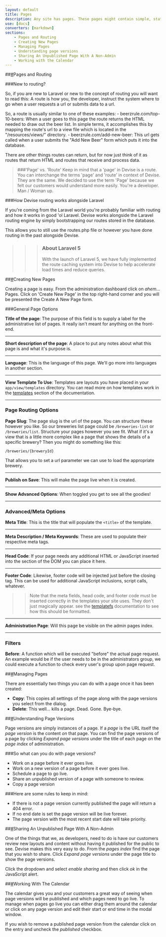 ```yaml
---
layout: default
title: Pages
description: Any site has pages. These pages might contain simple, static information like pictures and text or it might contain dynamic information from a database. In this section we will cover how to create simple pages, complex pages, pages that nobody can see. Let's get started.
use: [docs]
converters: [markdown]
sections:
    - Pages and Routing
    - Creating New Pages
    - Managing Pages
    - Understanding page versions
    - Sharing An Unpublished Page With A Non-Admin
    - Working with the Calendar
---
```


##<a name="pages-and-routing" class="ia"></a>[#](#pages-and-routing)Pages and Routing

<div class="beginner" markdown="1">

###New to routing?

So, if you are new to Laravel or new to the concept of routing you will want to read this: A route is how you, the developer, instruct the system where to go when a user requests a url or submits data to a url.

So, a route is usually similar to one of these examples:
    - beerzrule.com/top-10-beers: When a user goes to this page the route returns the HTML needed to draw out the beer list. In simple terms, it accomplishes this by mapping the route's url to a view file which is located in the "/resources/views/" directory.
    - beerzrule.com/add-new-beer: This url gets called when a user submits the "Add New Beer" form which puts it into the database.

There are other things routes can return, but for now just think of it as routes that return HTML and routes that receive and process data.

> ###'Page' vs. 'Route'
> Keep in mind that a 'page' in Devise is a route. You can interchange the terms 'page' and 'route' in context of Devise. They are the same. We decided to use the term 'Page' because we felt our customers would understand more easily. You're a developer. Man / Woman up.
</div>

<div class="advanced" markdown="1">

###How Devise routing works alongside Laravel

If you're coming from the Laravel world you're probably familiar with routing and how it works in good 'ol Laravel. Devise works alongside the Laravel routing engine by simply bootstrapping our routes stored in the database.

This allows you to still use the routes.php file or however you have done routing in the past alongside Devise.

>>> ### About Laravel 5
>>> With the launch of Laravel 5, we have fully implemented the route caching system into Devise to help accelerate load times and reduce queries.
</div>

##<a name="creating-new-pages" class="ia"></a>[#](#creating-new-pages)Creating New Pages

Creating a page is easy. From the administration dashboard click on *ahem*... Pages. Click on 'Create New Page' in the top right-hand corner and you will be presented the Create A New Page form.

###General Page Options

 **Title of the page**: The purpose of this field is to supply a label for the administrative list of pages. It really isn't meant for anything on the front-end.

---

**Short description of the page**: A place to put any notes about what this page is and what it's purpose is.

---

**Language**: This is the language of this page. We'll go more into languages in another section.

---

**View Template To Use**: Templates are layouts you have placed in your ```app/view/templates``` directory. You can read more on how templates work in the [templates](/docs/templates) section of the documentation.

---

### Page Routing Options

**Page Slug**: The page slug is the url of the page. You can structure these however you like. So our breweries list page could be ```/breweries-list``` or ```/breweries/list```. Structure your pages however you see fit. What if it's a view that is a little more complex like a page that shows the details of a specific brewery? Then you might do something like this:

```
/breweries/{breweryId}
```

That allows you to set a url parameter we can use to load the appropriate brewery.

---

**Publish on Save**: This will make the page live when it is created.

---

**Show Advanced Options**: When toggled you get to see all the goodies!

---

### Advanced/Meta Options

**Meta Title**: This is the title that will populate the ```<title>``` of the template.

---

**Meta Description / Meta Keywords**: These are used to populate their respective meta tags.

---

**Head Code**: If your page needs any additional HTML or JavaScript inserted into the <head> section of the DOM you can place it here.

---

**Footer Code**: Likewise, footer code will be injected just before the closing </body> tag. This can be used for additional JavaScript inclusions, script calls, whatever.

>> Note that the meta fields, head code, and footer code must be inserted correctly in the templates your site uses. They don't just magically appear. see the [templatefs](/docs/templates) documentation to see how this should be formatted.

---

**Administration Page**: Will this page be visible on the admin pages index.

---

### Filters

**Before**: A function which will be executed "before" the actual page request. An example would be if the user needs to be in the administrators group, we could execute a function to check every user's group upon page request.


##<a name="managing-pages" class="ia"></a>[#](#managing-pages)Managing Pages

There are essentially two things you can do with a page once it has been created:

  - **Copy**: This copies all settings of the page along with the page versions you select from the dialog.
  - **Delete**: This well... kills a page. Dead. Gone. Bye-bye.

##<a name="understanding-page-versions" class="ia"></a>[#](#understanding-page-versions)Understanding Page Versions

Page versions are simply instances of a page. If a *page* is the URL itself the *page version* is the content *on* that page. You can find the page versions of a page by clicking *Expand page versions* under the title of each page on the *page index* of administration.

###So what can you do with page versions?

  - Work on a page before it ever goes live.
  - Work on a new version of a page before it ever goes live.
  - Schedule a page to go live.
  - Share an unpublished version of a page with someone to review.
  - Copy a page version

###Here are some rules to keep in mind:

  - If there is not a page version currently published the page will return a 404 error.
  - If no end date is set the page version will be live forever.
  - The page version with the most recent start date will take priority.

##<a name="sharing-an-unpublished-page-with-a-non-admin" class="ia"></a>[#](#sharing-an-unpublished-page-with-a-non-admin)Sharing An Unpublished Page With A Non-Admin

One of the things that we, as developers, need to do is have our customers review new layouts and content without having it published for the public to see. Devise makes this very easy to do. From the *pages index* find the page that you wish to share. Click *Expand page versions* under the page title to show the page versions.

Click the dropdown and select *enable sharing* and then click *ok* in the JavaScript alert.

##<a name="working-with-the-calendar" class="ia"></a>[#](#working-with-the-calendar)Working With The Calendar

The calendar gives you and your customers a great way of seeing when page versions will be published and which pages need to go live. To manage when pages go live you can either drag them around the calendar or click on any page version and edit their start or end time in the modal window.

If you wish to remove a published page version from the calendar click on the entry and uncheck the *published* checkbox.
